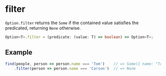 # filter

`Option.filter` returns the `Some` if the contained value satisfies the predicated, returning `None` otherwise.

```typescript
Option<T>.filter = (predicate: (value: T) => boolean) => Option<T>;
```

## Example

```typescript
find(people, person => person.name === 'Tom')    // => Some({ name: "Tom", age: 28 })
    .filter(person => person.name === 'Carson')  // => None
```

